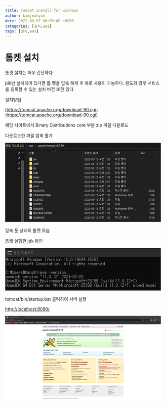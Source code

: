 ```yaml
---
title: Tomcat install for windows
author: kimjeahyun
date: 2022-09-07 00:00:00 +0900
categories: [설치,was]
tags: [설치,was]
---
```


# 톰켓 설치

톰캣 설치는 매우 간단하다. 


jdk만 설치되어 있다면 톰 펫을 압축 해제 후 바로 사용이 가능하다.
윈도의 경우 서비스를 등록할 수 있는 설치 버전 또한 있다. 


설치방법

[https://tomcat.apache.org/download-90.cgi](https://tomcat.apache.org/download-90.cgi)


해당 사이트에서 
Binary Distributions core 부분 zip 파일 다운로드

다운로드한 파일 압축 풀기


![설치1](../../img/install/tomcat/install1.png)

압축 푼 상태의 톰캣 모습

톰캣 실행한 jdk 확인

![설치2](../../img/install/tomcat/install2.png)


tomcat/bin/startup.bat 클릭하여 서버 실행

​[http://localhost:8080/](http://localhost:8080/)

![설치3](../../img/install/tomcat/install3.png)